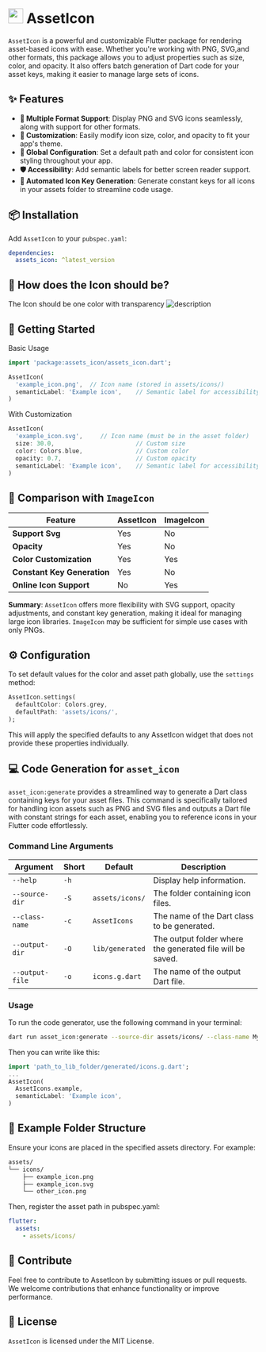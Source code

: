
# <img src="https://raw.githubusercontent.com/hesham04Dev/asset_icon/refs/heads/main/screenshots/logo.png" width="30px"/> AssetIcon

`AssetIcon` is a powerful and customizable Flutter package for rendering asset-based icons with ease. Whether you're working with PNG, SVG,and other formats, this package allows you to adjust properties such as size, color, and opacity. It also offers batch generation of Dart code for your asset keys, making it easier to manage large sets of icons.

## ✨ Features

- **📁 Multiple Format Support**: Display PNG and SVG icons seamlessly, along with support for other formats.
- **🎨 Customization**: Easily modify icon size, color, and opacity to fit your app's theme.
- **🔧 Global Configuration**: Set a default path and color for consistent icon styling throughout your app.
- **🛡️ Accessibility**: Add semantic labels for better screen reader support.
- **🚀 Automated Icon Key Generation**: Generate constant keys for all icons in your assets folder to streamline code usage.

## 📦 Installation

Add `AssetIcon` to your `pubspec.yaml`:

```yaml
dependencies:
  assets_icon: ^latest_version
```

## 🤔 How does the Icon should be?
The Icon should be one color with transparency
![description](https://raw.githubusercontent.com/hesham04Dev/asset_icon/refs/heads/main/screenshots/how_should_the_icon_be.png)



## 🚀 Getting Started
Basic Usage
```dart
import 'package:assets_icon/assets_icon.dart';

AssetIcon(
  'example_icon.png',  // Icon name (stored in assets/icons/)
  semanticLabel: 'Example icon',    // Semantic label for accessibility
)
```
With Customization
```dart
AssetIcon(
  'example_icon.svg',     // Icon name (must be in the asset folder)
  size: 30.0,                       // Custom size
  color: Colors.blue,               // Custom color
  opacity: 0.7,                     // Custom opacity
  semanticLabel: 'Example icon',    // Semantic label for accessibility
)
```

## 🔄 Comparison with `ImageIcon`

| Feature                         | AssetIcon              | ImageIcon                |
|---------------------------------|------------------------|--------------------------|
| **Support Svg**                 | Yes                    | No                       |
| **Opacity**                     | Yes                    | No                       |
| **Color Customization**         | Yes                    | Yes                      |
| **Constant Key Generation**     | Yes                    | No                       |
| **Online Icon Support**         | No                     | Yes                      |


**Summary**: `AssetIcon` offers more flexibility with SVG support, opacity adjustments, and constant key generation, making it ideal for managing large icon libraries. `ImageIcon` may be sufficient for simple use cases with only PNGs.


## ⚙️ Configuration
To set default values for the color and asset path globally, use the `settings` method:
```dart
AssetIcon.settings(
  defaultColor: Colors.grey,
  defaultPath: 'assets/icons/',
);
```
This will apply the specified defaults to any AssetIcon widget that does not provide these properties individually.

## 💻 Code Generation for `asset_icon`

`asset_icon:generate` provides a streamlined way to generate a Dart class containing keys for your asset files. This command is specifically tailored for handling icon assets such as PNG and SVG files and outputs a Dart file with constant strings for each asset, enabling you to reference icons in your Flutter code effortlessly.

### Command Line Arguments

| Argument                     | Short | Default             | Description                                                                            |
|------------------------------|-------|---------------------|----------------------------------------------------------------------------------------|
| `--help`                     | `-h`  |                     | Display help information.                                                              |
| `--source-dir`               | `-S`  | `assets/icons/`     | The folder containing icon files.                                                      |
| `--class-name`               | `-c`  | `AssetIcons`        | The name of the Dart class to be generated.                                            |
| `--output-dir`               | `-O`  | `lib/generated`     | The output folder where the generated file will be saved.                              |
| `--output-file`              | `-o`  | `icons.g.dart`      | The name of the output Dart file.                                                      |

### Usage

To run the code generator, use the following command in your terminal:

```bash
dart run asset_icon:generate --source-dir assets/icons/ --class-name MyAssetIcons --output-dir lib/generated --output-file my_icons.g.dart
```

Then you can write like this:
```dart
import 'path_to_lib_folder/generated/icons.g.dart';
...
AssetIcon(
  AssetIcons.example,
  semanticLabel: 'Example icon',
)
```

## 📁 Example Folder Structure
Ensure your icons are placed in the specified assets directory. For example:
```md
assets/
└── icons/
    ├── example_icon.png
    ├── example_icon.svg
    └── other_icon.png
```
Then, register the asset path in pubspec.yaml:
```yaml
flutter:
  assets:
    - assets/icons/
```

## 🤝 Contribute
Feel free to contribute to AssetIcon by submitting issues or pull requests. We welcome contributions that enhance functionality or improve performance.

## 📜 License
`AssetIcon` is licensed under the MIT License.

<!-- TODO add the shape of icons and it should be one color and can be with opacity give example with images and how the shape become  -->
